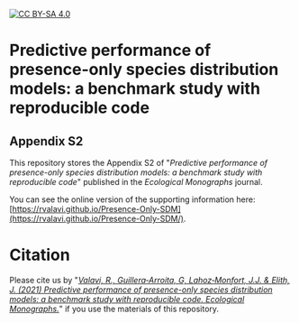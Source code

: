 [![CC BY-SA 4.0][cc-by-sa-shield]][cc-by-sa]

[cc-by-sa]: http://creativecommons.org/licenses/by-sa/4.0/
[cc-by-sa-image]: https://licensebuttons.net/l/by-sa/4.0/88x31.png
[cc-by-sa-shield]: https://img.shields.io/badge/License-CC%20BY--SA%204.0-lightgrey.svg

# Predictive performance of presence-only species distribution models: a benchmark study with reproducible code
## Appendix S2

This repository stores the Appendix S2 of "*Predictive performance of presence-only species distribution models: a benchmark study with reproducible code*" published in the *Ecological Monographs* journal.

You can see the online version of the supporting information here: [https://rvalavi.github.io/Presence-Only-SDM](https://rvalavi.github.io/Presence-Only-SDM/).

# Citation
Please cite us by "*[Valavi, R., Guillera‐Arroita, G, Lahoz‐Monfort, J.J. & Elith, J. (2021) Predictive performance of presence-only species distribution models: a benchmark study with reproducible code. Ecological Monographs.](https://doi.org/10.1002/ecm.1486)*" if you use the materials of this repository.
